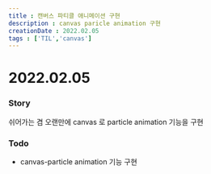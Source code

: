 ```yaml
---
title : 캔버스 파티클 애니메이션 구현
description : canvas paricle animation 구현
creationDate : 2022.02.05
tags : ['TIL','canvas']
---
```


# 2022.02.05

### Story
쉬어가는 겸 오랜만에 canvas 로 particle animation 기능을 구현

### Todo
- canvas-particle animation 기능 구현